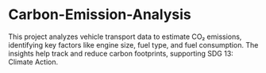 # Carbon-Emission-Analysis
This project analyzes vehicle transport data to estimate CO₂ emissions, identifying key factors like engine size, fuel type, and fuel consumption. The insights help track and reduce carbon footprints, supporting SDG 13: Climate Action.
